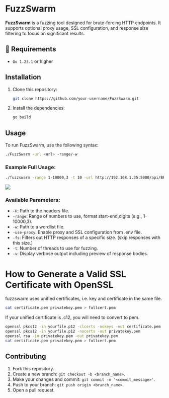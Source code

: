# FuzzSwarm

**FuzzSwarm** is a fuzzing tool designed for brute-forcing HTTP endpoints. It supports optional proxy usage, SSL configuration, and response size filtering to focus on significant results.

## 📃 Requirements

- `Go 1.23.1` or higher

## Installation

1. Clone this repository:
    ```bash
    git clone https://github.com/your-username/FuzzSwarm.git
    ```

2. Install the dependencies:
    ```bash
    go build
    ```

## Usage

To run FuzzSwarm, use the following syntax:

```bash
./FuzzSwarm -url <url> -range/-w
```

### Example Full Usage:

```bash
./fuzzswarm -range 1-10000,3 -t 10 -url http://192.168.1.35:5000/api/BRUTE -rl 6 -use-proxy -fs 34
```
<img src="https://i.imgur.com/m1wXsMB.png">

### Available Parameters:

- `-H`: Path to the headers file.
- `-range`: Range of numbers to use, format start-end,digits (e.g., 1-10000,3).
- `-w`: Path to a wordlist file.
- `-use-proxy`: Enable proxy and SSL configuration from .env file.
- `-fs`: Filters out HTTP responses of a specific size. (skip responses with this size.)
- `-t`: Number of threads to use for fuzzing.
- `-v`: Display verbose output including preview of response bodies.

# How to Generate a Valid SSL Certificate with OpenSSL
fuzzswarm uses unified certificates, i.e. key and certificate in the same file.

```bash
cat certificate.pem privatekey.pem > fullcert.pem
```
If your unified certificate is .c12, you will need to convert to pem.
```bash
openssl pkcs12 -in yourfile.p12 -clcerts -nokeys -out certificate.pem
openssl pkcs12 -in yourfile.p12 -nocerts -out privatekey.pem
openssl rsa -in privatekey.pem -out privatekey.pem
cat certificate.pem privatekey.pem > fullcert.pem
```

## Contributing

1. Fork this repository.
2. Create a new branch: `git checkout -b <branch_name>`.
3. Make your changes and commit: `git commit -m '<commit_message>'`.
4. Push to your branch: `git push origin <branch_name>`.
5. Open a pull request.

